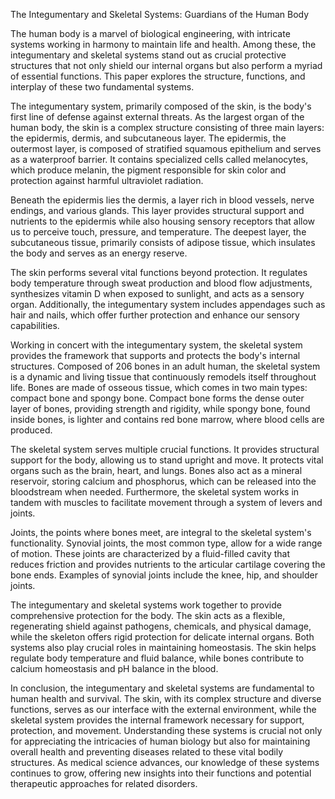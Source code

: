 The Integumentary and Skeletal Systems: Guardians of the Human Body

The human body is a marvel of biological engineering, with intricate systems working in harmony to maintain life and health. Among these, the integumentary and skeletal systems stand out as crucial protective structures that not only shield our internal organs but also perform a myriad of essential functions. This paper explores the structure, functions, and interplay of these two fundamental systems.

The integumentary system, primarily composed of the skin, is the body's first line of defense against external threats. As the largest organ of the human body, the skin is a complex structure consisting of three main layers: the epidermis, dermis, and subcutaneous layer. The epidermis, the outermost layer, is composed of stratified squamous epithelium and serves as a waterproof barrier. It contains specialized cells called melanocytes, which produce melanin, the pigment responsible for skin color and protection against harmful ultraviolet radiation.

Beneath the epidermis lies the dermis, a layer rich in blood vessels, nerve endings, and various glands. This layer provides structural support and nutrients to the epidermis while also housing sensory receptors that allow us to perceive touch, pressure, and temperature. The deepest layer, the subcutaneous tissue, primarily consists of adipose tissue, which insulates the body and serves as an energy reserve.

The skin performs several vital functions beyond protection. It regulates body temperature through sweat production and blood flow adjustments, synthesizes vitamin D when exposed to sunlight, and acts as a sensory organ. Additionally, the integumentary system includes appendages such as hair and nails, which offer further protection and enhance our sensory capabilities.

Working in concert with the integumentary system, the skeletal system provides the framework that supports and protects the body's internal structures. Composed of 206 bones in an adult human, the skeletal system is a dynamic and living tissue that continuously remodels itself throughout life. Bones are made of osseous tissue, which comes in two main types: compact bone and spongy bone. Compact bone forms the dense outer layer of bones, providing strength and rigidity, while spongy bone, found inside bones, is lighter and contains red bone marrow, where blood cells are produced.

The skeletal system serves multiple crucial functions. It provides structural support for the body, allowing us to stand upright and move. It protects vital organs such as the brain, heart, and lungs. Bones also act as a mineral reservoir, storing calcium and phosphorus, which can be released into the bloodstream when needed. Furthermore, the skeletal system works in tandem with muscles to facilitate movement through a system of levers and joints.

Joints, the points where bones meet, are integral to the skeletal system's functionality. Synovial joints, the most common type, allow for a wide range of motion. These joints are characterized by a fluid-filled cavity that reduces friction and provides nutrients to the articular cartilage covering the bone ends. Examples of synovial joints include the knee, hip, and shoulder joints.

The integumentary and skeletal systems work together to provide comprehensive protection for the body. The skin acts as a flexible, regenerating shield against pathogens, chemicals, and physical damage, while the skeleton offers rigid protection for delicate internal organs. Both systems also play crucial roles in maintaining homeostasis. The skin helps regulate body temperature and fluid balance, while bones contribute to calcium homeostasis and pH balance in the blood.

In conclusion, the integumentary and skeletal systems are fundamental to human health and survival. The skin, with its complex structure and diverse functions, serves as our interface with the external environment, while the skeletal system provides the internal framework necessary for support, protection, and movement. Understanding these systems is crucial not only for appreciating the intricacies of human biology but also for maintaining overall health and preventing diseases related to these vital bodily structures. As medical science advances, our knowledge of these systems continues to grow, offering new insights into their functions and potential therapeutic approaches for related disorders.